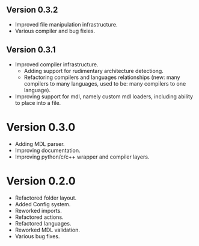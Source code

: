 Version 0.3.2
-------------

* Improved file manipulation infrastructure.
* Various compiler and bug fixies.

Version 0.3.1
-------------

* Improved compiler infrastructure.
    * Adding support for rudimentary architecture detectiong.
    * Refactoring compilers and languages relationships (new: many compilers to many languages, used to be: many compilers to one language).
* Improving support for mdl, namely custom mdl loaders, including ability to place into a file.

Version 0.3.0
=============

* Adding MDL parser.
* Improving documentation.
* Improving python/c/c++ wrapper and compiler layers.

Version 0.2.0
=============

* Refactored folder layout.
* Added Config system.
* Reworked imports.
* Refactored actions.
* Refactored languages.
* Reworked MDL validation.
* Various bug fixes.